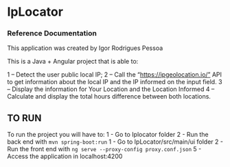 # IpLocator

### Reference Documentation

This application was created by Igor Rodrigues Pessoa

This is a Java + Angular project that is able to:

1 – Detect the user public local IP;
2 – Call the “https://ipgeolocation.io/” API to get information about the local IP and the IP informed on the input field.
3 – Display the information for Your Location and the Location Informed
4 – Calculate and display the total hours difference between both locations.

## TO RUN

To run the project you will have to:
1 - Go to Iplocator folder
2 - Run the back end with ```mvn spring-boot:run```
1 - Go to IpLocator/src/main/ui folder
2 - Run the front end with ```ng serve --proxy-config proxy.conf.json```
5 - Access the application in localhost:4200


